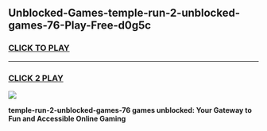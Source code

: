 
## Unblocked-Games-temple-run-2-unblocked-games-76-Play-Free-d0g5c
<h3>
<a href="https://premium76.site?title=temple-run-2-unblocked-games-76&ref=21A">CLICK TO PLAY</a></h3>
<hr>

<h3>
<a href="https://premium76.site?title=temple-run-2-unblocked-games-76&ref=21A">CLICK 2 PLAY</a>
  
</h3>

<a href="https://premium76.site?title=temple-run-2-unblocked-games-76&ref=21A"><img src="https://clearcache.store/games.png"></a>


**temple-run-2-unblocked-games-76 games unblocked: Your Gateway to Fun and Accessible Online Gaming**
